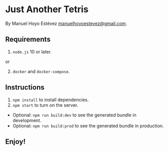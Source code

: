 # Just Another Tetris

By Manuel Hoyo Estévez <manuelhoyoestevez@gmail.com>.

## Requirements
1. `node.js` 10 or later.

or

2. `docker` and `docker-compose`.


## Instructions
1. `npm install` to install dependencies.
2. `npm start` to turn on the server.
* Optional: `npm run build:dev` to see the generated bundle in development.
* Optional: `npm run build:prod` to see the generated bundle in production.


## Enjoy!